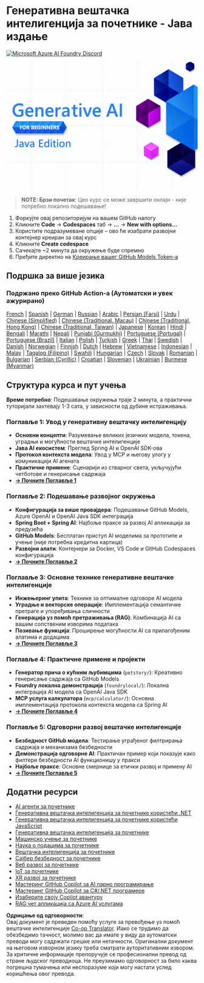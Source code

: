 <!--
CO_OP_TRANSLATOR_METADATA:
{
  "original_hash": "2ee0f50497c11d1941347ac61fb017a9",
  "translation_date": "2025-07-21T20:32:13+00:00",
  "source_file": "README.md",
  "language_code": "sr"
}
-->
# Генеративна вештачка интелигенција за почетнике - Јава издање
[![Microsoft Azure AI Foundry Discord](https://dcbadge.limes.pink/api/server/ByRwuEEgH4)](https://discord.com/invite/ByRwuEEgH4)

![Генеративна вештачка интелигенција за почетнике - Јава издање](../../translated_images/beg-genai-series.61edc4a6b2cc54284fa2d70eda26dc0ca2669e26e49655b842ea799cd6e16d2a.sr.png)

> **NOTE: Брзи почетак**: Цео курс се може завршити онлајн - није потребно локално подешавање!
1. Форкујте овај репозиторијум на вашем GitHub налогу
2. Кликните **Code** → **Codespaces** таб → **...** → **New with options...**
3. Користите подразумеване опције – ово ће изабрати развојни контејнер креиран за овај курс
4. Кликните **Create codespace**
5. Сачекајте ~2 минута да окружење буде спремно
6. Пређите директно на [Креирање вашег GitHub Models Token-а](./02-SetupDevEnvironment/README.md#step-2-create-a-github-personal-access-token)

## Подршка за више језика

### Подржано преко GitHub Action-а (Аутоматски и увек ажурирано)

[French](../fr/README.md) | [Spanish](../es/README.md) | [German](../de/README.md) | [Russian](../ru/README.md) | [Arabic](../ar/README.md) | [Persian (Farsi)](../fa/README.md) | [Urdu](../ur/README.md) | [Chinese (Simplified)](../zh/README.md) | [Chinese (Traditional, Macau)](../mo/README.md) | [Chinese (Traditional, Hong Kong)](../hk/README.md) | [Chinese (Traditional, Taiwan)](../tw/README.md) | [Japanese](../ja/README.md) | [Korean](../ko/README.md) | [Hindi](../hi/README.md) | [Bengali](../bn/README.md) | [Marathi](../mr/README.md) | [Nepali](../ne/README.md) | [Punjabi (Gurmukhi)](../pa/README.md) | [Portuguese (Portugal)](../pt/README.md) | [Portuguese (Brazil)](../br/README.md) | [Italian](../it/README.md) | [Polish](../pl/README.md) | [Turkish](../tr/README.md) | [Greek](../el/README.md) | [Thai](../th/README.md) | [Swedish](../sv/README.md) | [Danish](../da/README.md) | [Norwegian](../no/README.md) | [Finnish](../fi/README.md) | [Dutch](../nl/README.md) | [Hebrew](../he/README.md) | [Vietnamese](../vi/README.md) | [Indonesian](../id/README.md) | [Malay](../ms/README.md) | [Tagalog (Filipino)](../tl/README.md) | [Swahili](../sw/README.md) | [Hungarian](../hu/README.md) | [Czech](../cs/README.md) | [Slovak](../sk/README.md) | [Romanian](../ro/README.md) | [Bulgarian](../bg/README.md) | [Serbian (Cyrillic)](./README.md) | [Croatian](../hr/README.md) | [Slovenian](../sl/README.md) | [Ukrainian](../uk/README.md) | [Burmese (Myanmar)](../my/README.md)

## Структура курса и пут учења

**Време потребно**: Подешавање окружења траје 2 минута, а практични туторијали захтевају 1-3 сата, у зависности од дубине истраживања.

### **Поглавље 1: Увод у генеративну вештачку интелигенцију**
- **Основни концепти**: Разумевање великих језичких модела, токена, уградњи и могућности вештачке интелигенције
- **Јава AI екосистем**: Преглед Spring AI и OpenAI SDK-ова
- **Протокол контекста модела**: Увод у MCP и његову улогу у комуникацији AI агената
- **Практичне примене**: Сценарији из стварног света, укључујући четботове и генерисање садржаја
- **[→ Почните Поглавље 1](./01-IntroToGenAI/README.md)**

### **Поглавље 2: Подешавање развојног окружења**
- **Конфигурација за више провајдера**: Подешавање GitHub Models, Azure OpenAI и OpenAI Java SDK интеграција
- **Spring Boot + Spring AI**: Најбоље праксе за развој AI апликација за предузећа
- **GitHub Models**: Бесплатан приступ AI моделима за прототипе и учење (није потребна кредитна картица)
- **Развојни алати**: Контејнери за Docker, VS Code и GitHub Codespaces конфигурација
- **[→ Почните Поглавље 2](./02-SetupDevEnvironment/README.md)**

### **Поглавље 3: Основне технике генеративне вештачке интелигенције**
- **Инжењеринг упита**: Технике за оптималне одговоре AI модела
- **Уградње и векторске операције**: Имплементација семантичке претраге и упоређивања сличности
- **Генерација уз помоћ претраживања (RAG)**: Комбинација AI са вашим сопственим изворима података
- **Позивање функција**: Проширење могућности AI са прилагођеним алатима и додацима
- **[→ Почните Поглавље 3](./03-CoreGenerativeAITechniques/README.md)**

### **Поглавље 4: Практичне примене и пројекти**
- **Генератор прича о кућним љубимцима** (`petstory/`): Креативно генерисање садржаја са GitHub Models
- **Foundry локална демонстрација** (`foundrylocal/`): Локална интеграција AI модела са OpenAI Java SDK
- **MCP услуга калкулатора** (`mcp/calculator/`): Основна имплементација протокола контекста модела са Spring AI
- **[→ Почните Поглавље 4](./04-PracticalSamples/README.md)**

### **Поглавље 5: Одговорни развој вештачке интелигенције**
- **Безбедност GitHub модела**: Тестирање уграђеног филтрирања садржаја и механизама безбедности
- **Демонстрација одговорне AI**: Практичан пример који показује како филтери безбедности AI функционишу у пракси
- **Најбоље праксе**: Основне смернице за етички развој и примену AI
- **[→ Почните Поглавље 5](./05-ResponsibleGenAI/README.md)**

## Додатни ресурси 

- [AI агенти за почетнике](https://github.com/microsoft/ai-agents-for-beginners)
- [Генеративна вештачка интелигенција за почетнике користећи .NET](https://github.com/microsoft/Generative-AI-for-beginners-dotnet)
- [Генеративна вештачка интелигенција за почетнике користећи JavaScript](https://github.com/microsoft/generative-ai-with-javascript)
- [Генеративна вештачка интелигенција за почетнике](https://github.com/microsoft/generative-ai-for-beginners)
- [Машинско учење за почетнике](https://aka.ms/ml-beginners)
- [Наука о подацима за почетнике](https://aka.ms/datascience-beginners)
- [Вештачка интелигенција за почетнике](https://aka.ms/ai-beginners)
- [Сајбер безбедност за почетнике](https://github.com/microsoft/Security-101)
- [Веб развој за почетнике](https://aka.ms/webdev-beginners)
- [IoT за почетнике](https://aka.ms/iot-beginners)
- [XR развој за почетнике](https://github.com/microsoft/xr-development-for-beginners)
- [Мастеринг GitHub Copilot за AI парно програмирање](https://aka.ms/GitHubCopilotAI)
- [Мастеринг GitHub Copilot за C#/.NET програмере](https://github.com/microsoft/mastering-github-copilot-for-dotnet-csharp-developers)
- [Изаберите своју Copilot авантуру](https://github.com/microsoft/CopilotAdventures)
- [RAG чет апликација са Azure AI услугама](https://github.com/Azure-Samples/azure-search-openai-demo-java)

**Одрицање од одговорности**:  
Овај документ је преведен помоћу услуге за превођење уз помоћ вештачке интелигенције [Co-op Translator](https://github.com/Azure/co-op-translator). Иако се трудимо да обезбедимо тачност, молимо вас да имате у виду да аутоматски преводи могу садржати грешке или нетачности. Оригинални документ на његовом изворном језику треба сматрати ауторитативним извором. За критичне информације препоручује се професионални превод од стране људског преводиоца. Не преузимамо одговорност за било каква погрешна тумачења или неспоразуме који могу настати услед коришћења овог превода.